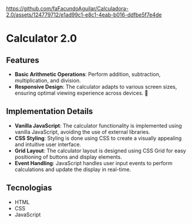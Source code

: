 https://github.com/faFacundoAguilar/Calculadora-2.0/assets/124779712/e1ad99c1-e8c1-4eab-b016-ddfbe5f7e4de
# Calculator 2.0
## Features
- **Basic Arithmetic Operations**: Perform addition, subtraction, multiplication, and division.
- **Responsive Design**: The calculator adapts to various screen sizes, ensuring optimal viewing experience across devices. 📱
## Implementation Details
- **Vanilla JavaScript**: The calculator functionality is implemented using vanilla JavaScript, avoiding the use of external libraries.
- **CSS Styling**: Styling is done using CSS to create a visually appealing and intuitive user interface.
- **Grid Layout**: The calculator layout is designed using CSS Grid for easy positioning of buttons and display elements.
- **Event Handling**: JavaScript handles user input events to perform calculations and update the display in real-time.
  
## Tecnologias  
- HTML
- CSS
- JavaScript




